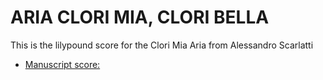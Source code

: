# ARIA CLORI MIA, CLORI BELLA

This is the lilypound score for the Clori Mia Aria from Alessandro Scarlatti

* [Manuscript score:](https://imslp.org/wiki/Clori_mia,_Clori_bella,_H.129_(Scarlatti,_Alessandro))

